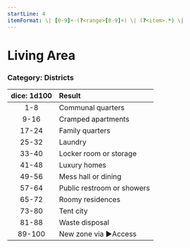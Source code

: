 ```yaml
---
startLine: 4
itemFormat: \| [0-9]+-(?<range>[0-9]+) \| (?<item>.*) \|
---
```

# Living Area
### Category: Districts

| dice: 1d100 | Result |
|:----:|:-------|
| 1-8 | Communal quarters |
| 9-16 | Cramped apartments |
| 17-24 | Family quarters |
| 25-32 | Laundry |
| 33-40 | Locker room or storage |
| 41-48 | Luxury homes |
| 49-56 | Mess hall or dining |
| 57-64 | Public restroom or showers |
| 65-72 | Roomy residences |
| 73-80 | Tent city |
| 81-88 | Waste disposal |
| 89-100 | New zone via ▶Access |